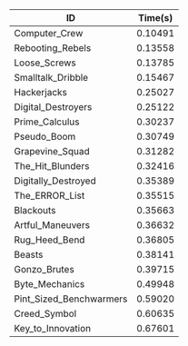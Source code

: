|ID|Time(s)|
|-|-|
|Computer_Crew|0.10491|
|Rebooting_Rebels|0.13558|
|Loose_Screws|0.13785|
|Smalltalk_Dribble|0.15467|
|Hackerjacks|0.25027|
|Digital_Destroyers|0.25122|
|Prime_Calculus|0.30237|
|Pseudo_Boom|0.30749|
|Grapevine_Squad|0.31282|
|The_Hit_Blunders|0.32416|
|Digitally_Destroyed|0.35389|
|The_ERROR_List|0.35515|
|Blackouts|0.35663|
|Artful_Maneuvers|0.36632|
|Rug_Heed_Bend|0.36805|
|Beasts|0.38141|
|Gonzo_Brutes|0.39715|
|Byte_Mechanics|0.49948|
|Pint_Sized_Benchwarmers|0.59020|
|Creed_Symbol|0.60635|
|Key_to_Innovation|0.67601|
